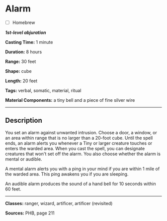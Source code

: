 # Alarm

- [ ] Homebrew

***1st-level abjuration***

**Casting Time:** 1 minute

**Duration:** 8 hours

**Range:** 30 feet

**Shape:** cube

**Length:** 20 feet

**Tags:** verbal, somatic, material, ritual

**Material Components:** a tiny bell and a piece of fine silver wire

---

## Description
You set an alarm against unwanted intrusion.
Choose a door, a window, or an area within range that is no larger than a 20-foot cube.
Until the spell ends, an alarm alerts you whenever a Tiny or larger creature touches or enters the warded area.
When you cast the spell, you can designate creatures that won't set off the alarm.
You also choose whether the alarm is mental or audible.

A mental alarm alerts you with a ping in your mind if you are within 1 mile of the warded area.
This ping awakens you if you are sleeping.

An audible alarm produces the sound of a hand bell for 10 seconds within 60 feet.

---

**Classes:** ranger, wizard, artificer, artificer (revisited)

**Sources:** PHB, page 211
